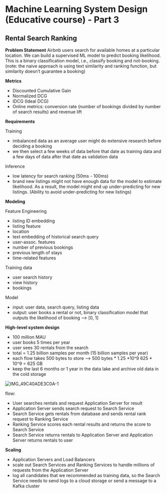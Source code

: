 # Machine Learning System Design (Educative course) - Part 3
## Rental Search Ranking

**Problem Statement**
Airbnb users search for available homes at a particular location. We can build a supervised ML model to predict booking likelihood. This is a binary classification model, i.e., classify booking and not-booking. (note: the naive approach is using text similarity and ranking function, but similarity doesn’t guarantee a booking)

**Metrics**
- Discounted Cumulative Gain
- Normalized DCG
- IDCG (Ideal DCG)
- Online metrics: conversion rate (number of bookings divided by number of search results) and revenue lift

**Requirements**

Training
- imbalanced data as an average user might do extensive research before deciding a booking
- we then select a few weeks of data before that date as training data and a few days of data after that date as validation data

Inference

- low latency for search ranking (50ms - 100ms)
- brand new listings might not have enough data for the model to estimate likelihood. As a result, the model might end up under-predicting for new listings. (Ability to avoid under-predicting for new listings)

**Modeling**

Feature Engineering
- listing ID embedding
- listing feature
- location
- text embedding of historical search query
- user-assoc. features
- number of previous bookings
- previous length of stays
- time-related features

Training data
- user search history
- view history
- bookings


Model
- input: user data, search query, listing data
- output: user books a rental or not, binary classification model that outputs the likelihood of booking --> [0, 1]


**High-level system design**

- 100 million MAU
- user books 5 times per year
- user sees 30 rentals from the search
- total = 1.25 billion samples per month (15 billion samples per year)
- each flow takes 500 bytes to store —> 500 bytes * 1.25 *10^9 625 * 10^9 = 625 GB
- keep the last 6 months or 1 year in the data lake and archive old data in the cold storage

![IMG_49C40ADE3C0A-1](https://github.com/bsamanvitha/learning-journal/assets/6962922/9fe926f1-3090-4653-b5f9-81ca8664d597)

flow:
- User searches rentals and request Application Server for result
- Application Server sends search request to Search Service
- Search Service gets rentals from database and sends rental rank request to Ranking Service
- Ranking Service scores each rental results and returns the score to Search Service
- Search Service returns rentals to Application Server and Application Server returns rentals to user

**Scaling**
- Application Servers and Load Balancers
- scale out Search Services and Ranking Services to handle millions of requests from the Application Server
- log all candidates that we recommended as training data, so the Search Service needs to send logs to a cloud storage or send a message to a Kafka cluster

